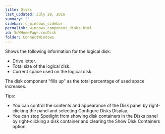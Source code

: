 ```yaml
---
title: Disks
last_updated: July 29, 2016
summary: ""
sidebar: c_windows_sidebar
permalink: windows_component_disks.html
id: SoWHomePage.conDisk
folder: ConnectWindows
---
```



﻿Shows the following information for the logical disk:

* Drive letter.
* Total size of the logical disk.
* Current space used on the logical disk.

The disk component "fills up" as the total percentage of used space increases.

<p><uicontrol>Tips:</uicontrol></p>
<ul>
<li>You can control the contents and appearance of the Disk panel by right-clicking the panel and selecting <uicontrol>Configure Disks Display</uicontrol>.</li>
<li>You can stop Spotlight from showing disk containers in the Disks panel by right-clicking a disk container and clearing the <uicontrol>Show Disk Containers</uicontrol> option.</li>
</ul>
